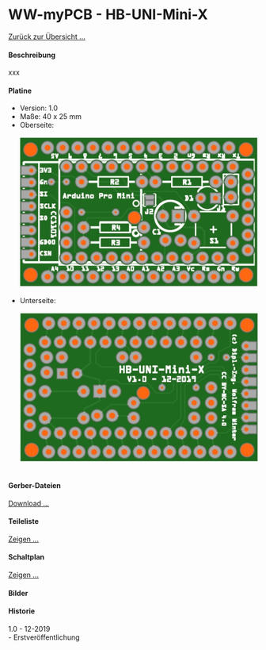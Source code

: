 # WW-myPCB - HB-UNI-Mini-X

[Zurück zur Übersicht ...](../README.md)

#### Beschreibung

xxx

#### Platine
- Version: 1.0
- Maße: 40 x 25 mm
- Oberseite:
  <br><br>
![WW-myPCB - HB-UNI-Mini-X - Top](./img/PCB_HB-UNI-Mini-X_1.0_Top.jpg "HB-UNI-Mini-X - Top")
<br><br>
- Unterseite:
  <br><br>
![WW-myPCB - HB-UNI-Mini-X - Bottom](./img/PCB_HB-UNI-Mini-X_1.0_Bottom.jpg "HB-UNI-Mini-X - Bottom")
<br><br>

#### Gerber-Dateien
[Download ...](./bin/Gerber_HB-UNI-Mini-X_1.0.zip)

#### Teileliste
[Zeigen ...](./bin/HB-UNI-Mini-X_1.0_Teileliste.txt)

#### Schaltplan
[Zeigen ...](./bin/HB-UNI-Mini-X_1.0.pdf)

#### Bilder

#### Historie
1.0 - 12-2019
<br>
\- Erstveröffentlichung
